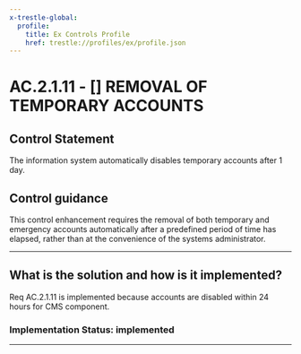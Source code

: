 ```yaml
---
x-trestle-global:
  profile:
    title: Ex Controls Profile
    href: trestle://profiles/ex/profile.json
---
```


# AC.2.1.11 - \[\] REMOVAL OF TEMPORARY ACCOUNTS

## Control Statement

The information system automatically  disables temporary accounts after 1 day.

## Control guidance

This control enhancement requires the removal of both temporary and emergency accounts automatically after a predefined period of time has elapsed, rather than at the convenience of the systems administrator.

______________________________________________________________________

## What is the solution and how is it implemented?

<!-- For implementation status enter one of: implemented, partial, planned, alternative, not-applicable -->

<!-- Note that the list of rules under ### Rules: is read-only and changes will not be captured after assembly to JSON -->

 Req AC.2.1.11 is implemented because accounts are disabled within 24 hours for CMS component.

### Implementation Status: implemented

______________________________________________________________________
